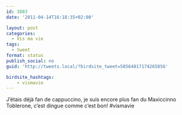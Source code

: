 ```yaml
---
id: 3883
date: '2011-04-14T16:18:35+02:00'

layout: post
categories:
  - Vis ma vie
tags:
  - tweet
format: status
publish_social: no
guid: 'http://tweets.local/?birdsite_tweet=58564817174265856'

birdsite_hashtags:
    - vismavie
---
```


J’étais déjà fan de cappuccino, je suis encore plus fan du Maxiccinno Toblerone, c’est dingue comme c’est bon! #vismavie